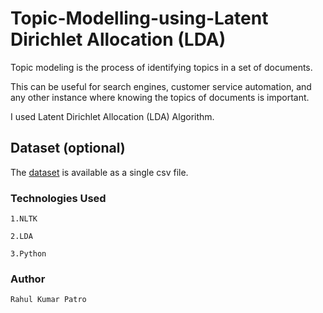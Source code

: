 # Topic-Modelling-using-Latent Dirichlet Allocation (LDA) 

Topic modeling is the process of identifying topics in a set of documents. 

This can be useful for search engines, customer service automation, and any other instance where knowing the topics of documents is important.

I used Latent Dirichlet Allocation (LDA) Algorithm.

## Dataset (optional)

The [dataset](https://www.kaggle.com/austinreese/trump-tweets) is available as a single csv file.

### Technologies Used
```
1.NLTK

2.LDA

3.Python
```

### Author 
```
Rahul Kumar Patro
```